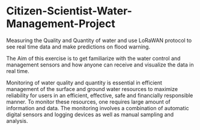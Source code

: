 # Citizen-Scientist-Water-Management-Project

Measuring the Quality and Quantity of water and use LoRaWAN protocol to see real time data and make predictions on flood warning.

The Aim of this exercise is to get familiarize with the water control and management sensors and how anyone can receive and visualize the data in real time.


Monitoring of water quality and quantity is essential in efficient management of the surface and ground water resources to maximize reliability for users in an efficient, effective, safe and financially responsible manner. To monitor these resources, one requires large amount of information and data. The monitoring involves a combination of automatic digital sensors and logging devices as well as manual sampling and analysis.

